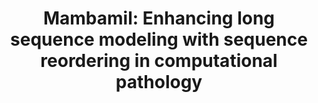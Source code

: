 ---
title: "Mambamil: Enhancing long sequence modeling with sequence reordering in computational pathology"
authors: "Shu Yang, Yihui Wang, Hao Chen" 
pub_date: "2024-03-11"
image: "/static/img/pub/2024_mambamil.png" 
conf:
  - name: "MICCAI"
    url: "https://arxiv.org/abs/2403.06800"
github:
  - url: "isyangshuai/MambaMIL"
---